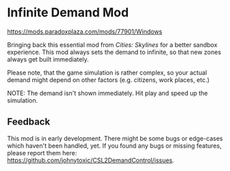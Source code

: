 # Infinite Demand Mod
https://mods.paradoxplaza.com/mods/77901/Windows

Bringing back this essential mod from _Cities: Skylines_ for a better sandbox experience. This mod always sets the demand to infinite, so that new zones always get built immediately.

Please note, that the game simulation is rather complex, so your actual demand might depend on other factors (e.g. citizens, work places, etc.)

NOTE: The demand isn't shown immediately. Hit play and speed up the simulation.

## Feedback
This mod is in early development. There might be some bugs or edge-cases which haven't been handled, yet. If you found any bugs or missing features, please report them here: https://github.com/johnytoxic/CSL2DemandControl/issues.
